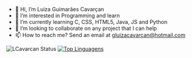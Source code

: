 - 👋 Hi, I’m Luiza Guimarães Cavarçan
- 👀 I’m interested in Programming and learn
- 🌱 I’m currently learning C, CSS, HTML5, Java, JS and Python
- 💞️ I’m looking to collaborate on any project that I can help
- 📫 How to reach me? Send an email at gluizacavarcan@hotmail.com

![LCavarcan Status](https://github-readme-stats.vercel.app/api?username=lcavarcan&show_icons=true)
[![Top Linguagens](https://github-readme-stats.vercel.app/api/top-langs/?username=lcavarcan&layout=compact)](https://github.com/lcavarcan/github-readme-stats)

<!---
LCavarcan/LCavarcan is a ✨ special ✨ repository because its `README.md` (this file) appears on your GitHub profile.
You can click the Preview link to take a look at your changes.
--->
